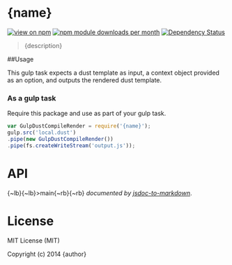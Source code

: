 # {name}
[![view on npm](http://img.shields.io/npm/v/{name}.svg)](https://www.npmjs.org/package/{name})
[![npm module downloads per month](http://img.shields.io/npm/dm/{name}.svg)](https://www.npmjs.org/package/{name})
[![Dependency Status](https://david-dm.org/Cellarise/{name}.svg)](https://david-dm.org/Cellarise/{name})

> {description}


##Usage 

This gulp task expects a dust template as input, a context object provided as an option, and outputs the rendered dust template.

### As a gulp task

Require this package and use as part of your gulp task.

```js
var GulpDustCompileRender = require('{name}');
gulp.src('local.dust')
.pipe(new GulpDustCompileRender())
.pipe(fs.createWriteStream('output.js'));
```


# API
{~lb}{~lb}>main{~rb}{~rb}
*documented by [jsdoc-to-markdown](https://github.com/75lb/jsdoc-to-markdown)*.


# License

MIT License (MIT)

Copyright (c) 2014 {author}